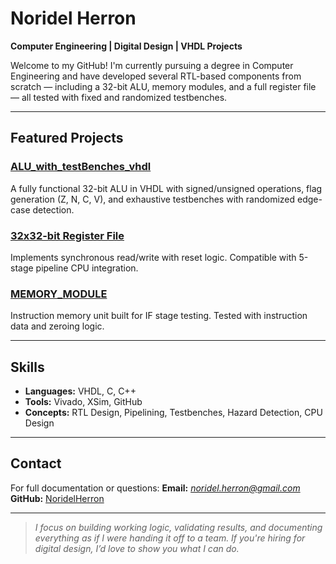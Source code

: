 # Noridel Herron

**Computer Engineering | Digital Design | VHDL Projects**

Welcome to my GitHub! I'm currently pursuing a degree in Computer Engineering and have developed several RTL-based components from scratch — including a 32-bit ALU, memory modules, and a full register file — all tested with fixed and randomized testbenches.

---

## Featured Projects

### [ALU_with_testBenches_vhdl](https://github.com/NoridelHerron/ALU_with_testBenches_vhdl)
A fully functional 32-bit ALU in VHDL with signed/unsigned operations, flag generation (Z, N, C, V), and exhaustive testbenches with randomized edge-case detection.

### [32x32-bit Register File](https://github.com/NoridelHerron/32x32-bit-Register-File-in-VHDL-)
Implements synchronous read/write with reset logic. Compatible with 5-stage pipeline CPU integration.

### [MEMORY_MODULE](https://github.com/NoridelHerron/MEMORY_MODULE)
Instruction memory unit built for IF stage testing. Tested with instruction data and zeroing logic.

---

## Skills

- **Languages:** VHDL, C, C++
- **Tools:** Vivado, XSim, GitHub
- **Concepts:** RTL Design, Pipelining, Testbenches, Hazard Detection, CPU Design

---

## Contact

For full documentation or questions:
**Email:** *noridel.herron@gmail.com*  
**GitHub:** [NoridelHerron](https://github.com/NoridelHerron)

---

> *I focus on building working logic, validating results, and documenting everything as if I were handing it off to a team. If you're hiring for digital design, I’d love to show you what I can do.*
